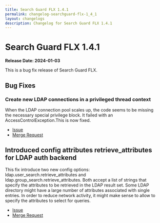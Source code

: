 ```yaml
---
title: Search Guard FLX 1.4.1
permalink: changelog-searchguard-flx-1_4_1
layout: changelogs
description: Changelog for Search Guard FLX 1.4.1
---
```

<!--- Copyright 2024 floragunn GmbH -->

# Search Guard FLX 1.4.1

**Release Date: 2024-01-03**

This is a bug fix release of Search Guard FLX.

## Bug Fixes

### Create new LDAP connections in a privileged thread context

When the LDAP connection pool scales up, the code seems to be missing the necessary special privilege block. It failed with an AccessControlException.This is now fixed.

* [Issue](https://git.floragunn.com/search-guard/search-guard-suite-enterprise/-/issues/256)
* [Merge Request](https://git.floragunn.com/search-guard/search-guard-suite-enterprise/-/merge_requests/553)

## Introduced config attributes retrieve_attributes for LDAP auth backend

This fix introduce two new config options: ldap.user_search.retrieve_attributes and ldap.group_search.retrieve_attributes. Both accept a list of strings that specify the attributes to be retrieved in the LDAP result set. Some LDAP directory might have a large number of attributes associated with single entries. In order to reduce network activity, it might make sense to allow to specify the attributes to select for queries.

* [Issue](https://git.floragunn.com/search-guard/search-guard-suite-enterprise/-/issues/265)
* [Merge Request](https://git.floragunn.com/search-guard/search-guard-suite-enterprise/-/merge_requests/563)